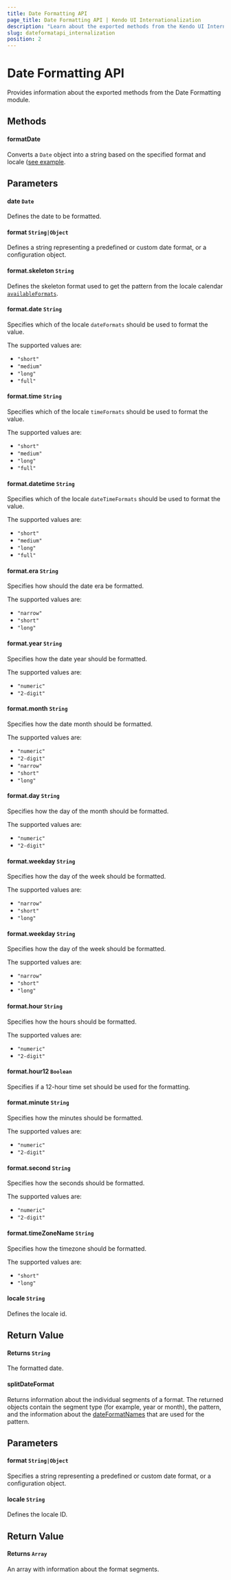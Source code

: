 ```yaml
---
title: Date Formatting API
page_title: Date Formatting API | Kendo UI Internationalization
description: "Learn about the exported methods from the Kendo UI Internationalization Date Formatting module."
slug: dateformatapi_internalization
position: 2
---
```


# Date Formatting API

Provides information about the exported methods from the Date Formatting module.

## Methods

#### formatDate

Converts a `Date` object into a string based on the specified format and locale ([see example](https://github.com/telerik/kendo-intl/blob/master/docs/date-formatting/index.md).

## Parameters

#### date `Date`

Defines the date to be formatted.

#### format `String|Object`

Defines a string representing a predefined or custom date format, or a configuration object.

#### format.skeleton `String`

Defines the skeleton format used to get the pattern from the locale calendar [`availableFormats`](http://www.unicode.org/reports/tr35/tr35-dates.html#availableFormats_appendItems).

#### format.date `String`

Specifies which of the locale `dateFormats` should be used to format the value.

The supported values are:
* `"short"`
* `"medium"`
* `"long"`
* `"full"`

#### format.time `String`

Specifies which of the locale `timeFormats` should be used to format the value.

The supported values are:
* `"short"`
* `"medium"`
* `"long"`
* `"full"`

#### format.datetime `String`

Specifies which of the locale `dateTimeFormats` should be used to format the value.

The supported values are:
* `"short"`
* `"medium"`
* `"long"`
* `"full"`

#### format.era `String`

Specifies how should the date era be formatted.

The supported values are:
* `"narrow"`
* `"short"`
* `"long"`

#### format.year `String`

Specifies how the date year should be formatted.

The supported values are:
* `"numeric"`
* `"2-digit"`

#### format.month `String`

Specifies how the date month should be formatted.

The supported values are:
* `"numeric"`
* `"2-digit"`
* `"narrow"`
* `"short"`
* `"long"`

#### format.day `String`

Specifies how the day of the month should be formatted.

The supported values are:
* `"numeric"`
* `"2-digit"`

#### format.weekday `String`

Specifies how the day of the week should be formatted.

The supported values are:
* `"narrow"`
* `"short"`
* `"long"`

#### format.weekday `String`

Specifies how the day of the week should be formatted.

The supported values are:
* `"narrow"`
* `"short"`
* `"long"`

#### format.hour `String`

Specifies how the hours should be formatted.

The supported values are:
* `"numeric"`
* `"2-digit"`

#### format.hour12 `Boolean`

Specifies if a 12-hour time set should be used for the formatting.

#### format.minute `String`

Specifies how the minutes should be formatted.

The supported values are:
* `"numeric"`
* `"2-digit"`

#### format.second `String`

Specifies how the seconds should be formatted.

The supported values are:
* `"numeric"`
* `"2-digit"`

#### format.timeZoneName `String`

Specifies how the timezone should be formatted.

The supported values are:
* `"short"`
* `"long"`

#### locale `String`

Defines the locale id.

## Return Value

#### Returns `String`

The formatted date.

#### splitDateFormat

Returns information about the individual segments of a format. The returned objects contain the segment type (for example, year or month), the pattern, and the information about the [dateFormatNames](https://github.com/telerik/kendo-intl/blob/master/docs/cldr/api.md#dateformatnames) that are used for the pattern.

## Parameters

#### format `String|Object`

Specifies a string representing a predefined or custom date format, or a configuration object.

#### locale `String`

Defines the locale ID.

## Return Value

#### Returns `Array`

An array with information about the format segments.
